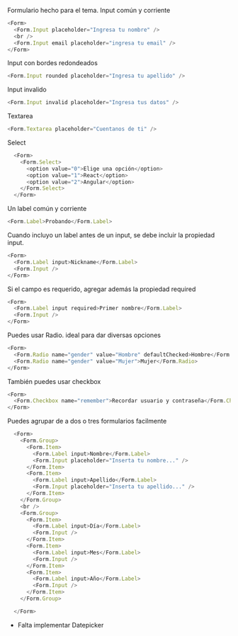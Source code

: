 Formulario hecho para el tema.
Input común y corriente
```js
<Form>
  <Form.Input placeholder="Ingresa tu nombre" />
  <br />
  <Form.Input email placeholder="ingresa tu email" />
</Form>
```

Input con bordes redondeados
```js
<Form.Input rounded placeholder="Ingresa tu apellido" />
```

Input invalido
```js
<Form.Input invalid placeholder="Ingresa tus datos" />
```

Textarea
```js
<Form.Textarea placeholder="Cuentanos de ti" />
```

Select
```js
  <Form>
    <Form.Select>
      <option value="0">Elige una opción</option>
      <option value="1">React</option>
      <option value="2">Angular</option>
    </Form.Select>
  </Form>
```

Un label común y corriente
```js
<Form.Label>Probando</Form.Label>
```

Cuando incluyo un label antes de un input, se debe incluir la propiedad input.
```js
<Form>
  <Form.Label input>Nickname</Form.Label>
  <Form.Input />
</Form>
```

Si el campo es requerido, agregar además la propiedad required
```js
<Form>
  <Form.Label input required>Primer nombre</Form.Label>
  <Form.Input />
</Form>
```

Puedes usar Radio. ideal para dar diversas opciones
```js
<Form>
  <Form.Radio name="gender" value="Hombre" defaultChecked>Hombre</Form.Radio>
  <Form.Radio name="gender" value="Mujer">Mujer</Form.Radio>
</Form>

```

También puedes usar checkbox
```js
<Form>
  <Form.Checkbox name="remember">Recordar usuario y contraseña</Form.Checkbox>
</Form>
```

Puedes agrupar de a dos o tres formularios facilmente

```js
  <Form>
    <Form.Group>
      <Form.Item>
        <Form.Label input>Nombre</Form.Label>
        <Form.Input placeholder="Inserta tu nombre..." />
      </Form.Item>
      <Form.Item>
        <Form.Label input>Apellido</Form.Label>
        <Form.Input placeholder="Inserta tu apellido..." />
      </Form.Item>
    </Form.Group>
    <br />
    <Form.Group>
      <Form.Item>
        <Form.Label input>Día</Form.Label>
        <Form.Input />
      </Form.Item>
      <Form.Item>
        <Form.Label input>Mes</Form.Label>
        <Form.Input />
      </Form.Item>
      <Form.Item>
        <Form.Label input>Año</Form.Label>
        <Form.Input />
      </Form.Item>
    </Form.Group>

  </Form>
```

* Falta implementar Datepicker